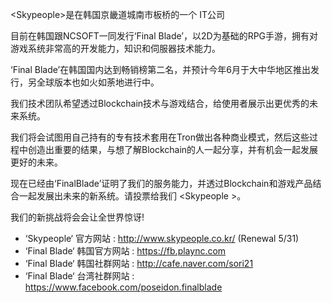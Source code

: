 <Skypeople\>是在韩国京畿道城南市板桥的一个 IT公司

目前在韩国跟NCSOFT一同发行‘Final Blade’，以2D为基础的RPG手游，拥有对游戏系统非常高的开发能力，知识和伺服器技术能力。

‘Final Blade’在韩国国内达到畅销榜第二名，并预计今年6月于大中华地区推出发行，另全球版本也如火如荼地进行中。

我们<Skypeople>技术团队希望透过Blockchain技术与游戏结合，给使用者展示出更优秀的未来系统。

我们将会试图用自己持有的专有技术套用在Tron做出各种商业模式，然后这些过程中创造出重要的结果，与想了解Blockchain的人一起分享，并有机会一起发展更好的未来。

现在已经由‘FinalBlade’证明了我们的服务能力，并透过Blockchain和游戏产品结合一起发展出未来的新系统。请投票给我们 <Skypeople \>。

我们的新挑战将会会让全世界惊讶!

+	‘Skypeople‘ 官方网站 : http://www.skypeople.co.kr/ (Renewal 5/31)
+	‘Final Blade‘ 韩国官方网站 : https://fb.plaync.com
+	‘Final Blade‘ 韩国社群网站 : http://cafe.naver.com/sori21
+	‘Final Blade‘ 台湾社群网站 : https://www.facebook.com/poseidon.finalblade
